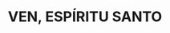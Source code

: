 ---
capo: 0
id: 167
lang: es-es
step: pre
subtitle: ''
tags:
- pas
- pen
title: VEN, ESPÍRITU SANTO
---